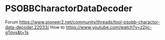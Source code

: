 # PSOBBCharactorDataDecoder

Forum
https://www.pioneer2.net/community/threads/tool-psobb-charactor-data-decoder.22033/
How to
https://www.youtube.com/watch?v=z2ijc-gTqys&t=1s

